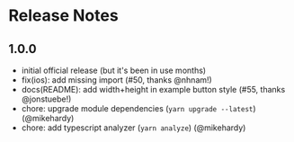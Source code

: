<!-- markdownlint-disable MD024 MD034 MD033 -->

# Release Notes

## 1.0.0

- initial official release (but it's been in use months)
- fix(ios): add missing import (#50, thanks @nhnam!)
- docs(README): add width+height in example button style (#55, thanks @jonstuebe!)
- chore: upgrade module dependencies (`yarn upgrade --latest`) (@mikehardy)
- chore: add typescript analyzer (`yarn analyze`) (@mikehardy)

